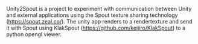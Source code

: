 Unity2Spout is a project to experiment with communication between Unity and external applications using the Spout texture sharing technology (https://spout.zeal.co/).
The unity app renders to a rendertexture and send it with Spout using KlakSpout (https://github.com/keijiro/KlakSpout) to a python opengl viewer.
